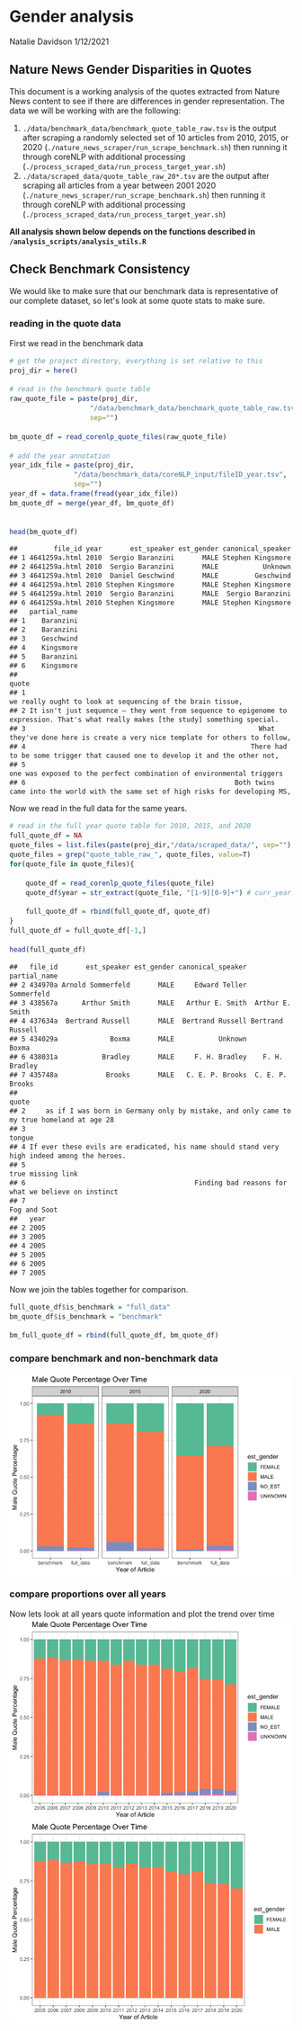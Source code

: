 Gender analysis
================
Natalie Davidson
1/12/2021

## Nature News Gender Disparities in Quotes

This document is a working analysis of the quotes extracted from Nature News content to see if there are differences in gender representation. The data we will be working with are the following:

1.  `./data/benchmark_data/benchmark_quote_table_raw.tsv` is the output after scraping a randomly selected set of 10 articles from 2010, 2015, or 2020 (`./nature_news_scraper/run_scrape_benchmark.sh`) then running it through coreNLP with additional processing (`./process_scraped_data/run_process_target_year.sh`)
2.  `./data/scraped_data/quote_table_raw_20*.tsv` are the output after scraping all articles from a year between 2001 2020 (`./nature_news_scraper/run_scrape_benchmark.sh`) then running it through coreNLP with additional processing (`./process_scraped_data/run_process_target_year.sh`)

**All analysis shown below depends on the functions described in `/analysis_scripts/analysis_utils.R`**

## Check Benchmark Consistency

We would like to make sure that our benchmark data is representative of our complete dataset, so let's look at some quote stats to make sure.

### reading in the quote data

First we read in the benchmark data

``` r
# get the project directory, everything is set relative to this
proj_dir = here()

# read in the benchmark quote table
raw_quote_file = paste(proj_dir, 
                    "/data/benchmark_data/benchmark_quote_table_raw.tsv", 
                    sep="")

bm_quote_df = read_corenlp_quote_files(raw_quote_file)

# add the year annotation
year_idx_file = paste(proj_dir, 
                "/data/benchmark_data/coreNLP_input/fileID_year.tsv", 
                sep="")
year_df = data.frame(fread(year_idx_file))
bm_quote_df = merge(year_df, bm_quote_df)


head(bm_quote_df)
```

    ##         file_id year       est_speaker est_gender canonical_speaker
    ## 1 4641259a.html 2010  Sergio Baranzini       MALE Stephen Kingsmore
    ## 2 4641259a.html 2010  Sergio Baranzini       MALE           Unknown
    ## 3 4641259a.html 2010  Daniel Geschwind       MALE         Geschwind
    ## 4 4641259a.html 2010 Stephen Kingsmore       MALE Stephen Kingsmore
    ## 5 4641259a.html 2010  Sergio Baranzini       MALE  Sergio Baranzini
    ## 6 4641259a.html 2010 Stephen Kingsmore       MALE Stephen Kingsmore
    ##   partial_name
    ## 1    Baranzini
    ## 2    Baranzini
    ## 3    Geschwind
    ## 4    Kingsmore
    ## 5    Baranzini
    ## 6    Kingsmore
    ##                                                                                                                                  quote
    ## 1                                                                           we really ought to look at sequencing of the brain tissue,
    ## 2 It isn't just sequence — they went from sequence to epigenome to expression. That's what really makes [the study] something special.
    ## 3                                                          What they've done here is create a very nice template for others to follow,
    ## 4                                                        There had to be some trigger that caused one to develop it and the other not,
    ## 5                                                                 one was exposed to the perfect combination of environmental triggers
    ## 6                                                    Both twins came into the world with the same set of high risks for developing MS,

Now we read in the full data for the same years.

``` r
# read in the full year quote table for 2010, 2015, and 2020
full_quote_df = NA
quote_files = list.files(paste(proj_dir,"/data/scraped_data/", sep=""), full.names = T)
quote_files = grep("quote_table_raw_", quote_files, value=T)
for(quote_file in quote_files){
    
    quote_df = read_corenlp_quote_files(quote_file)
    quote_df$year = str_extract(quote_file, "[1-9][0-9]+") # curr_year

    full_quote_df = rbind(full_quote_df, quote_df)
}
full_quote_df = full_quote_df[-1,]

head(full_quote_df)
```

    ##   file_id       est_speaker est_gender canonical_speaker     partial_name
    ## 2 434970a Arnold Sommerfeld       MALE     Edward Teller       Sommerfeld
    ## 3 438567a      Arthur Smith       MALE   Arthur E. Smith  Arthur E. Smith
    ## 4 437634a  Bertrand Russell       MALE  Bertrand Russell Bertrand Russell
    ## 5 434029a             Boxma       MALE           Unknown            Boxma
    ## 6 438031a           Bradley       MALE     F. H. Bradley    F. H. Bradley
    ## 7 435748a            Brooks       MALE   C. E. P. Brooks  C. E. P. Brooks
    ##                                                                                          quote
    ## 2     as if I was born in Germany only by mistake, and only came to my true homeland at age 28
    ## 3                                                                                       tongue
    ## 4 If ever these evils are eradicated, his name should stand very high indeed among the heroes.
    ## 5                                                                            true missing link
    ## 6                                          Finding bad reasons for what we believe on instinct
    ## 7                                                                                 Fog and Soot
    ##   year
    ## 2 2005
    ## 3 2005
    ## 4 2005
    ## 5 2005
    ## 6 2005
    ## 7 2005

Now we join the tables together for comparison.

``` r
full_quote_df$is_benchmark = "full_data"
bm_quote_df$is_benchmark = "benchmark"

bm_full_quote_df = rbind(full_quote_df, bm_quote_df)
```

### compare benchmark and non-benchmark data

<img src="gender_analysis_all_years_files/figure-markdown_github/unnamed-chunk-4-1.png" style="display: block; margin: auto;" />

### compare proportions over all years

Now lets look at all years quote information and plot the trend over time <img src="gender_analysis_all_years_files/figure-markdown_github/unnamed-chunk-5-1.png" style="display: block; margin: auto;" /><img src="gender_analysis_all_years_files/figure-markdown_github/unnamed-chunk-5-2.png" style="display: block; margin: auto;" />
